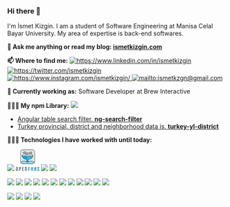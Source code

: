 ### Hi there 👋
I'm İsmet Kizgin. I am a student of Software Engineering at Manisa Celal Bayar University. My area of ​​expertise is back-end softwares.

**💬 Ask me anything or read my blog: [ismetkizgin.com](https://ismetkizgin.com/)**

**📫 Where to find me:**
<a href="https://www.linkedin.com/in/ismetkizgin" target="_blank">
    <img src="https://img.shields.io/badge/%20-linkedin-0072b1" alt="https://www.linkedin.com/in/ismetkizgin">
</a>
 <a href="https://twitter.com/ismetkizgin" target="_blank">
    <img src="https://img.shields.io/badge/%20-twitter-%231DA1F2" alt="https://twitter.com/ismetkizgin">
</a>
<a href="https://www.instagram.com/ismetkizgin/" target="_blank">
    <img src="https://img.shields.io/badge/%20-instagram-fbad50" alt="https://www.instagram.com/ismetkizgin/">
</a>
<a href="mailto:ismetkzgn@gmail.com" target="_blank">
    <img src="https://img.shields.io/badge/%20-gmail-B23121" alt="mailto:ismetkzgn@gmail.com">
</a>

**💼 Currently working as:** Software Developer at Brew Interactive

**👨🏻‍💻 My npm Library:** <code><img height="50" src="https://www.vectorlogo.zone/logos/npmjs/npmjs-ar21.svg"></code>

* [Angular table search filter. **ng-search-filter**](https://www.npmjs.com/package/ng-search-filter)
* [Turkey provincial, district and neighborhood data is. **turkey-yl-district**](https://www.npmjs.com/package/turkey-yl-district)

**👨🏻‍💻 Technologies I have worked with until today:** 

<code><img height="50" src="https://www.vectorlogo.zone/logos/docker/docker-ar21.svg"></code>
<code><img height="50" src="https://github.com/cncf/landscape/blob/master/hosted_logos/openfaas.svg"></code>
<code><img height="50" src="https://www.vectorlogo.zone/logos/heroku/heroku-ar21.svg"></code>
<code><img height="50" src="https://www.vectorlogo.zone/logos/npmjs/npmjs-ar21.svg"></code>

<code><img height="50" src="https://www.vectorlogo.zone/logos/nodejs/nodejs-horizontal.svg"></code>
<code><img height="50" src="https://www.vectorlogo.zone/logos/angular/angular-ar21.svg"></code>
<code><img height="50" src="https://www.vectorlogo.zone/logos/reactjs/reactjs-ar21.svg"></code>
<code><img height="50" src="https://www.vectorlogo.zone/logos/dotnet/dotnet-horizontal.svg"></code>
<code><img height="50" src="https://www.vectorlogo.zone/logos/python/python-ar21.svg"></code>
<code><img height="50" src="https://www.vectorlogo.zone/logos/pocoo_flask/pocoo_flask-ar21.svg"></code>
<code><img height="50" src="https://www.vectorlogo.zone/logos/numpy/numpy-ar21.svg"></code>
<code><img height="50" src="https://www.vectorlogo.zone/logos/android/android-ar21.svg"></code>
<code><img height="50" src="https://www.vectorlogo.zone/logos/java/java-ar21.svg"></code>
<code><img height="50" src="https://www.vectorlogo.zone/logos/mochajs/mochajs-ar21.svg"></code>
<code><img height="50" src="https://www.vectorlogo.zone/logos/getbootstrap/getbootstrap-ar21.svg"></code>
<code><img height="50" src="https://www.vectorlogo.zone/logos/sass-lang/sass-lang-ar21.svg"></code>

<code><img height="50" src="https://www.vectorlogo.zone/logos/mongodb/mongodb-ar21.svg"></code>
<code><img height="50" src="https://www.vectorlogo.zone/logos/mysql/mysql-ar21.svg"></code>
<code><img height="50" src="https://www.vectorlogo.zone/logos/graphql/graphql-ar21.svg"></code>
<code><img height="50" src="https://www.vectorlogo.zone/logos/hasuraio/hasuraio-ar21.svg"></code>

